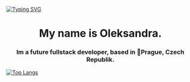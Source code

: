 

[![Typing SVG](https://readme-typing-svg.herokuapp.com?font=Fira+Code&pause=1000&color=D0D5F7&width=435&lines=Hello+world+🌍)](https://git.io/typing-svg)
<h1 align="center"> My name is Oleksandra.</h1>
<h3 align="center">Im a future fullstack developer, based in 📍Prague, Czech Republik.</h3>


[![Top Langs](https://github-readme-stats.vercel.app/api/top-langs/?username=anuraghazra&layout=compact)](https://github.com/anuraghazra/github-readme-stats)

